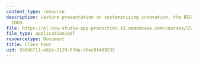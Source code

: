 ```yaml
---
content_type: resource
description: Lecture presentation on systematizing innovation, the BIG system, and
  IDEO.
file: https://ol-ocw-studio-app-production.s3.amazonaws.com/courses/15-351-managing-innovation-and-entrepreneurship-spring-2008/936b6711eb2e212907da56ec8f489235_04_lec.pdf
file_type: application/pdf
resourcetype: Document
title: Class Four
uid: 936b6711-eb2e-2129-07da-56ec8f489235
---
```

